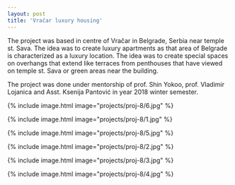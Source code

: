 ```yaml
---
layout: post
title: 'Vračar luxury housing'
---
```


The project was based in centre of Vračar in Belgrade, Serbia near temple st. Sava. The idea was to create luxury apartments as that area of Belgrade is characterized as a luxury location. The idea was to create special spaces on overhangs that extend like terraces from penthouses that have viewed on temple st. Sava or green areas near the building.  

The project was done under mentorship of prof. Shin Yokoo, prof. Vladimir Lojanica and Asst. Ksenija Pantović in year 2018 winter semester.

{% include image.html image="projects/proj-8/6.jpg" %}

{% include image.html image="projects/proj-8/1.jpg" %}

{% include image.html image="projects/proj-8/5.jpg" %}

{% include image.html image="projects/proj-8/2.jpg" %}

{% include image.html image="projects/proj-8/3.jpg" %}

{% include image.html image="projects/proj-8/4.jpg" %}
